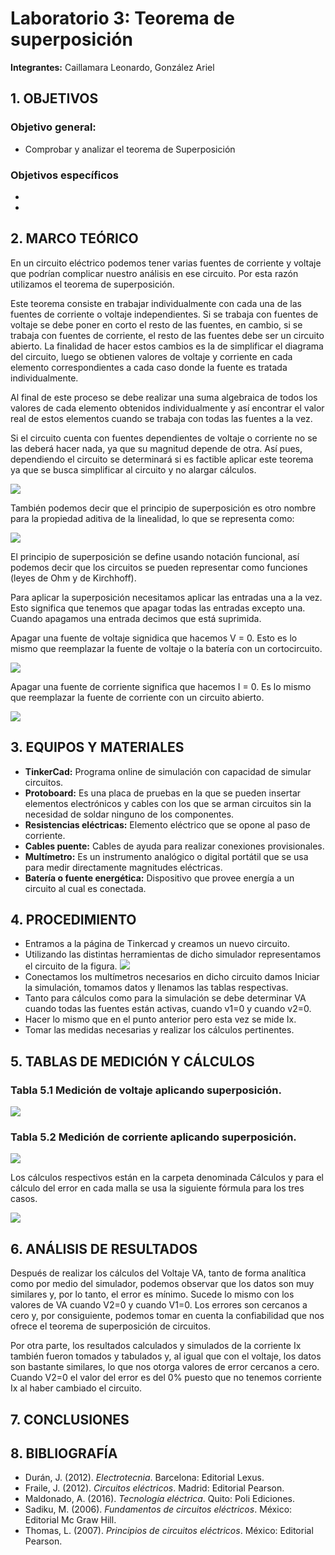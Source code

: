 # Laboratorio 3: Teorema de superposición
**Integrantes:** Caillamara Leonardo, González Ariel
## 1. OBJETIVOS

### Objetivo general:
* Comprobar y analizar el teorema de Superposición

### Objetivos específicos
* 
* 

## 2. MARCO TEÓRICO
En un circuito eléctrico podemos tener varias fuentes de corriente y voltaje que podrían complicar nuestro análisis en ese circuito. Por esta razón utilizamos el teorema de superposición. 

Este teorema consiste en trabajar individualmente con cada una de las fuentes de corriente o voltaje independientes. Si se trabaja con fuentes de voltaje se debe poner en corto el resto de las fuentes, en cambio, si se trabaja con fuentes de corriente, el resto de las fuentes debe ser un circuito abierto. La finalidad de hacer estos cambios es la de simplificar el diagrama del circuito, luego se obtienen valores de voltaje y corriente en cada elemento correspondientes a cada caso donde la fuente es tratada individualmente. 

Al final de este proceso se debe realizar una suma algebraica de todos los valores de cada elemento obtenidos individualmente y así encontrar el valor real de estos elementos cuando se trabaja con todas las fuentes a la vez. 

Si el circuito cuenta con fuentes dependientes de voltaje o corriente no se las deberá hacer nada, ya que su magnitud depende de otra. Así pues, dependiendo el circuito se determinará si es factible aplicar este teorema ya que se busca simplificar al circuito y no alargar cálculos.

![](https://github.com/ArielAGH/Laboratorio3/blob/main/Img/definicion_superposicion.jpg)

También podemos decir que el principio de superposición es otro nombre para la propiedad aditiva de la linealidad, lo que se representa como:

![](https://github.com/ArielAGH/Laboratorio3/blob/main/Img/formula_linealidad.png)

El principio de superposición se define usando notación funcional, así podemos decir que los circuitos se pueden representar como funciones (leyes de Ohm y de Kirchhoff).

Para aplicar la superposición necesitamos aplicar las entradas una a la vez. Esto significa que tenemos que apagar todas las entradas excepto una. Cuando apagamos una entrada decimos que está suprimida.

Apagar una fuente de voltaje signidica que hacemos V = 0. Esto es lo mismo que reemplazar la fuente de voltaje o la batería con un cortocircuito.

![](https://github.com/ArielAGH/Laboratorio3/blob/main/Img/circuito_cerrado.png)

Apagar una fuente de corriente significa que hacemos I = 0. Es lo mismo que reemplazar la fuente de corriente con un circuito abierto.

![](https://github.com/ArielAGH/Laboratorio3/blob/main/Img/circuito_abierto.png)

## 3. EQUIPOS Y MATERIALES

* **TinkerCad:** Programa online de simulación con capacidad de simular circuitos.
* **Protoboard:** Es una placa de pruebas en la que se pueden insertar elementos electrónicos y cables con los que se arman circuitos sin la necesidad de soldar ninguno de los componentes.
* **Resistencias eléctricas:** Elemento eléctrico que se opone al paso de corriente.
* **Cables puente:** Cables de ayuda para realizar conexiones provisionales.
* **Multímetro:** Es un instrumento analógico o digital portátil que se usa para medir directamente magnitudes eléctricas.
* **Batería o fuente energética:** Dispositivo que provee energía a un circuito al cual es conectada.

## 4. PROCEDIMIENTO
* Entramos a la página de Tinkercad y creamos un nuevo circuito.
* Utilizando las distintas herramientas de dicho simulador representamos el circuito de la figura.
![](https://github.com/ArielAGH/Laboratorio3/blob/main/Img/Captura%20de%20pantalla%20(35).png)
* Conectamos los multímetros necesarios en dicho circuito damos Iniciar la simulación, tomamos datos y llenamos las tablas respectivas.
* Tanto para cálculos como para la simulación se debe determinar VA cuando todas las fuentes están activas, cuando v1=0 y cuando v2=0.
* Hacer lo mismo que en el punto anterior pero esta vez se mide Ix.
* Tomar las medidas necesarias y realizar los cálculos pertinentes.

## 5. TABLAS DE MEDICIÓN Y CÁLCULOS
### Tabla 5.1 Medición de voltaje aplicando superposición.
![](https://github.com/ArielAGH/Laboratorio3/blob/main/Img/calculo_voltajes.png)

### Tabla 5.2 Medición de corriente aplicando superposición.
![](https://github.com/ArielAGH/Laboratorio3/blob/main/Img/calculo_corrientes.png)

Los cálculos respectivos están en la carpeta denominada Cálculos y para el cálculo del error en cada malla se usa la siguiente fórmula para los tres casos.

![](https://github.com/KevinCaillamara/Laboratorio_2/blob/main/Im%C3%A1genes/formula_error.png)

## 6. ANÁLISIS DE RESULTADOS
Después de realizar los cálculos del Voltaje VA, tanto de forma analítica como por medio del simulador, podemos observar que los datos son muy similares y, por lo tanto, el error es mínimo. Sucede lo mismo con los valores de VA cuando V2=0 y cuando V1=0. Los errores son cercanos a cero y, por consiguiente, podemos tomar en cuenta la confiabilidad que nos ofrece el teorema de superposición de circuitos.

Por otra parte, los resultados calculados y simulados de la corriente Ix también fueron tomados y tabulados y, al igual que con el voltaje, los datos son bastante similares, lo que nos otorga valores de error cercanos a cero. Cuando V2=0 el valor del error es del 0% puesto que no tenemos corriente Ix al haber cambiado el circuito.

## 7. CONCLUSIONES

## 8. BIBLIOGRAFÍA
* Durán, J. (2012). *Electrotecnia*. Barcelona: Editorial Lexus.
* Fraile, J. (2012). *Circuitos eléctricos*. Madrid: Editorial Pearson.
* Maldonado, A. (2016). *Tecnología eléctrica*. Quito: Poli Ediciones.
* Sadiku, M. (2006). *Fundamentos de circuitos eléctricos*. México: Editorial Mc Graw Hill.
* Thomas, L. (2007). *Principios de circuitos eléctricos*. México: Editorial Pearson.
